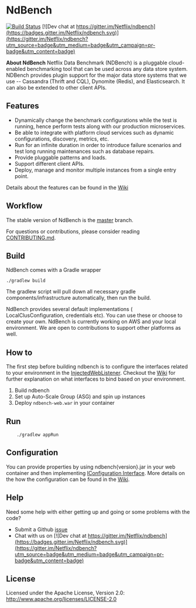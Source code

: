 # NdBench

[![Build Status](https://travis-ci.org/Netflix/ndbench.svg)](https://travis-ci.org/Netflix/ndbench)
[![Dev chat at https://gitter.im/Netflix/ndbench](https://badges.gitter.im/Netflix/ndbench.svg)](https://gitter.im/Netflix/ndbench?utm_source=badge&utm_medium=badge&utm_campaign=pr-badge&utm_content=badge)


**About NdBench**
Netflix Data Benchmark (NDBench) is a pluggable cloud-enabled benchmarking tool that can be used across any data store system. NDBench provides plugin support for the major data store systems that we use -- Cassandra (Thrift and CQL), Dynomite (Redis), and Elasticsearch. It can also be extended to other client APIs. 

## Features
   * Dynamically change the benchmark configurations while the test is running, hence perform tests along with our production microservices.
   * Be able to integrate with platform cloud services such as dynamic configurations, discovery, metrics, etc.
   * Run for an infinite duration in order to introduce failure scenarios and test long running maintenances such as database repairs.
   * Provide pluggable patterns and loads.
   * Support different client APIs.
   * Deploy, manage and monitor multiple instances from a single entry point.

Details about the features can be found in the [Wiki](https://github.com/Netflix/ndbench/wiki)

## Workflow

The stable version of NdBench is the [master]( https://github.com/Netflix/ndbench/tree/master ) branch.

For questions or contributions, please consider reading [CONTRIBUTING.md](CONTRIBUTING.md).

## Build

NdBench comes with a Gradle wrapper

    ./gradlew build

The gradlew script will pull down all necessary gradle components/infrastructure automatically, then run the build.

NdBench provides several default implementations ( LocalClusConfiguration, credentials etc). You can use these or choose to create your own. NdBench is currently working on AWS and your local environment. We are open to contributions to support other platforms as well.

## How to

The first step before building ndbench is to configure the interfaces related to your environment in the [InjectedWebListener](https://github.com/Netflix/ndbench/blob/master/ndbench-web/src/main/java/com/netflix/ndbench/defaultimpl/InjectedWebListener.java). Checkout the [Wiki](https://github.com/Netflix/ndbench/wiki/Configuration) for further explanation on what interfaces to bind based on your environment. 

1. Build ndbench
2. Set up Auto-Scale Group (ASG) and spin up instances
3. Deploy `ndbench-web.war` in your container

## Run
	    ./gradlew appRun

## Configuration

You can provide properties by using ndbench{version}.jar in your web container and then implementing [IConfiguration Interface](https://github.com/Netflix/ndbench/blob/master/ndbench-core/src/main/java/com/netflix/ndbench/core/config/IConfiguration.java). More details on the how the configuration can be found in the [Wiki](https://github.com/Netflix/ndbench/wiki/Configuration).

## Help

Need some help with either getting up and going or some problems with the code?

   * Submit a Github [issue](https://github.com/Netflix/ndbench/issues)
   * Chat with us on [![Dev chat at https://gitter.im/Netflix/ndbench](https://badges.gitter.im/Netflix/ndbench.svg)](https://gitter.im/Netflix/ndbench?utm_source=badge&utm_medium=badge&utm_campaign=pr-badge&utm_content=badge)

## License

Licensed under the Apache License, Version 2.0: http://www.apache.org/licenses/LICENSE-2.0
